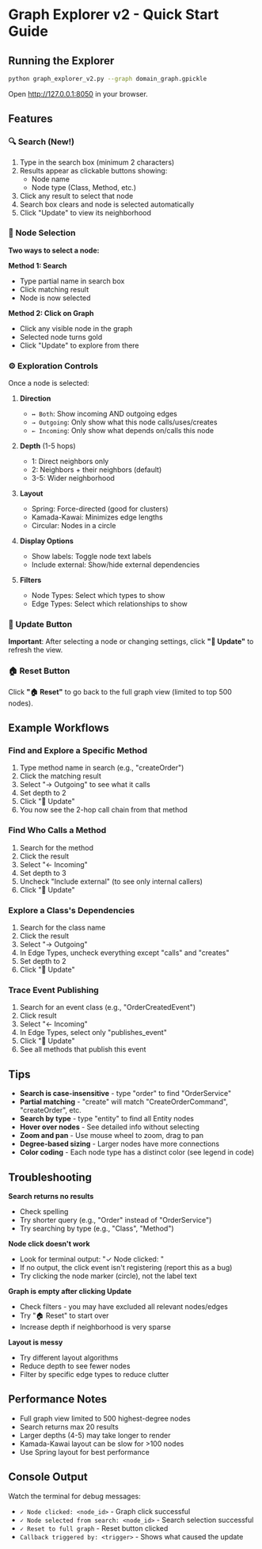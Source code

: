 # Graph Explorer v2 - Quick Start Guide

## Running the Explorer

```bash
python graph_explorer_v2.py --graph domain_graph.gpickle
```

Open http://127.0.0.1:8050 in your browser.

## Features

### 🔍 Search (New!)
1. Type in the search box (minimum 2 characters)
2. Results appear as clickable buttons showing:
   - Node name
   - Node type (Class, Method, etc.)
3. Click any result to select that node
4. Search box clears and node is selected automatically
5. Click "Update" to view its neighborhood

### 🎯 Node Selection

**Two ways to select a node:**

**Method 1: Search**
- Type partial name in search box
- Click matching result
- Node is now selected

**Method 2: Click on Graph**
- Click any visible node in the graph
- Selected node turns gold
- Click "Update" to explore from there

### ⚙️ Exploration Controls

Once a node is selected:

1. **Direction**
   - `↔️ Both`: Show incoming AND outgoing edges
   - `→ Outgoing`: Only show what this node calls/uses/creates
   - `← Incoming`: Only show what depends on/calls this node

2. **Depth** (1-5 hops)
   - 1: Direct neighbors only
   - 2: Neighbors + their neighbors (default)
   - 3-5: Wider neighborhood

3. **Layout**
   - Spring: Force-directed (good for clusters)
   - Kamada-Kawai: Minimizes edge lengths
   - Circular: Nodes in a circle

4. **Display Options**
   - Show labels: Toggle node text labels
   - Include external: Show/hide external dependencies

5. **Filters**
   - Node Types: Select which types to show
   - Edge Types: Select which relationships to show

### 🔄 Update Button

**Important**: After selecting a node or changing settings, click **"🔄 Update"** to refresh the view.

### 🏠 Reset Button

Click **"🏠 Reset"** to go back to the full graph view (limited to top 500 nodes).

## Example Workflows

### Find and Explore a Specific Method

1. Type method name in search (e.g., "createOrder")
2. Click the matching result
3. Select "→ Outgoing" to see what it calls
4. Set depth to 2
5. Click "🔄 Update"
6. You now see the 2-hop call chain from that method

### Find Who Calls a Method

1. Search for the method
2. Click the result
3. Select "← Incoming"
4. Set depth to 3
5. Uncheck "Include external" (to see only internal callers)
6. Click "🔄 Update"

### Explore a Class's Dependencies

1. Search for the class name
2. Click the result
3. Select "→ Outgoing"
4. In Edge Types, uncheck everything except "calls" and "creates"
5. Set depth to 2
6. Click "🔄 Update"

### Trace Event Publishing

1. Search for an event class (e.g., "OrderCreatedEvent")
2. Click result
3. Select "← Incoming"
4. In Edge Types, select only "publishes_event"
5. Click "🔄 Update"
6. See all methods that publish this event

## Tips

- **Search is case-insensitive** - type "order" to find "OrderService"
- **Partial matching** - "create" will match "CreateOrderCommand", "createOrder", etc.
- **Search by type** - type "entity" to find all Entity nodes
- **Hover over nodes** - See detailed info without selecting
- **Zoom and pan** - Use mouse wheel to zoom, drag to pan
- **Degree-based sizing** - Larger nodes have more connections
- **Color coding** - Each node type has a distinct color (see legend in code)

## Troubleshooting

**Search returns no results**
- Check spelling
- Try shorter query (e.g., "Order" instead of "OrderService")
- Try searching by type (e.g., "Class", "Method")

**Node click doesn't work**
- Look for terminal output: "✓ Node clicked: <id>"
- If no output, the click event isn't registering (report this as a bug)
- Try clicking the node marker (circle), not the label text

**Graph is empty after clicking Update**
- Check filters - you may have excluded all relevant nodes/edges
- Try "🏠 Reset" to start over
- Increase depth if neighborhood is very sparse

**Layout is messy**
- Try different layout algorithms
- Reduce depth to see fewer nodes
- Filter by specific edge types to reduce clutter

## Performance Notes

- Full graph view limited to 500 highest-degree nodes
- Search returns max 20 results
- Larger depths (4-5) may take longer to render
- Kamada-Kawai layout can be slow for >100 nodes
- Use Spring layout for best performance

## Console Output

Watch the terminal for debug messages:
- `✓ Node clicked: <node_id>` - Graph click successful
- `✓ Node selected from search: <node_id>` - Search selection successful
- `✓ Reset to full graph` - Reset button clicked
- `Callback triggered by: <trigger>` - Shows what caused the update
